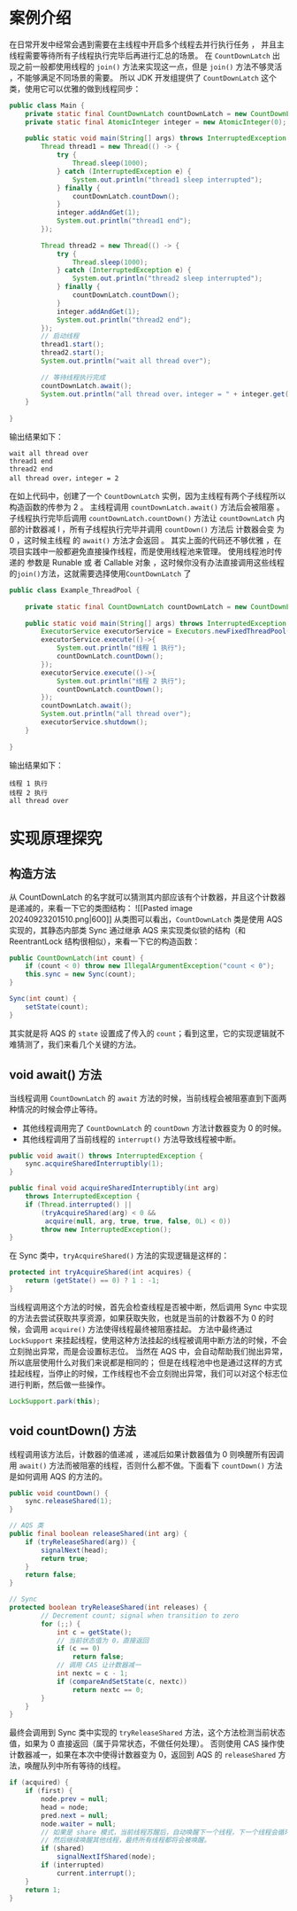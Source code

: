 # 案例介绍
在日常开发中经常会遇到需要在主线程中开启多个线程去并行执行任务 ， 并且主线程需要等待所有子线程执行完毕后再进行汇总的场景。
在 `CountDownLatch` 出现之前一般都使用线程的 `join()` 方法来实现这一点，但是 `join()` 方法不够灵活 ，不能够满足不同场景的需要。
所以 JDK 开发组提供了 `CountDownLatch` 这个类，使用它可以优雅的做到线程同步：
```java
public class Main {  
    private static final CountDownLatch countDownLatch = new CountDownLatch(2);  
    private static final AtomicInteger integer = new AtomicInteger(0);  
  
    public static void main(String[] args) throws InterruptedException {  
        Thread thread1 = new Thread(() -> {  
            try {  
                Thread.sleep(1000);  
            } catch (InterruptedException e) {  
                System.out.println("thread1 sleep interrupted");  
            } finally {  
                countDownLatch.countDown();  
            }  
            integer.addAndGet(1);  
            System.out.println("thread1 end");  
        });  
  
        Thread thread2 = new Thread(() -> {  
            try {  
                Thread.sleep(1000);  
            } catch (InterruptedException e) {  
                System.out.println("thread2 sleep interrupted");  
            } finally {  
                countDownLatch.countDown();  
            }  
            integer.addAndGet(1);  
            System.out.println("thread2 end");  
        });  
		// 启动线程
        thread1.start();  
        thread2.start();  
        System.out.println("wait all thread over");  
        
		// 等待线程执行完成
        countDownLatch.await();  
        System.out.println("all thread over，integer = " + integer.get());  
    }  
  
}
```
输出结果如下：
```
wait all thread over
thread1 end
thread2 end
all thread over，integer = 2
```
在如上代码中，创建了一个 `CountDownLatch` 实例，因为主线程有两个子线程所以构造函数的传参为 2 。
主线程调用 `countDownLatch.await()` 方法后会被阻塞 。
子线程执行完毕后调用 `countDownLatch.countDown()` 方法让 `countDownLatch` 内部的计数器减 l ，所有子线程执行完毕并调用 `countDown()` 方法后 计数器会变 为 0 ，这时候主线程 的 `await()` 方法才会返回 。
其实上面的代码还不够优雅 ，在项目实践中一般都避免直接操作线程，而是使用线程池来管理。
使用线程池时传递的 参数是 Runable 或 者 Callable 对象 ，这时候你没有办法直接调用这些线程的`join()`方法，这就需要选择使用`CountDownLatch` 了
```java
public class Example_ThreadPool {  
  
    private static final CountDownLatch countDownLatch = new CountDownLatch(2);  
  
    public static void main(String[] args) throws InterruptedException {  
        ExecutorService executorService = Executors.newFixedThreadPool(2);  
        executorService.execute(()->{  
            System.out.println("线程 1 执行");  
            countDownLatch.countDown();  
        });  
        executorService.execute(()->{  
            System.out.println("线程 2 执行");  
            countDownLatch.countDown();  
        });  
        countDownLatch.await();  
        System.out.println("all thread over");  
        executorService.shutdown();  
    }  
  
}
```
输出结果如下：
```
线程 1 执行
线程 2 执行
all thread over
```
# 实现原理探究
## 构造方法
从 CountDownLatch 的名字就可以猜测其内部应该有个计数器，并且这个计数器是递减的，来看一下它的类图结构：
![[Pasted image 20240923201510.png|600]]
从类图可以看出，`CountDownLatch` 类是使用 AQS 实现的，其静态内部类 Sync 通过继承 AQS 来实现类似锁的结构（和 ReentrantLock 结构很相似），来看一下它的构造函数：
```java
public CountDownLatch(int count) {  
    if (count < 0) throw new IllegalArgumentException("count < 0");  
    this.sync = new Sync(count);  
}

Sync(int count) {  
    setState(count);  
}
```
其实就是将 AQS 的 `state` 设置成了传入的 `count`；看到这里，它的实现逻辑就不难猜测了，我们来看几个关键的方法。
## void await() 方法
当线程调用 `CountDownLatch` 的 `await` 方法的时候，当前线程会被阻塞直到下面两种情况的时候会停止等待。
- 其他线程调用完了 `CountDownLatch` 的 `countDown` 方法计数器变为 0 的时候。
- 其他线程调用了当前线程的 `interrupt()` 方法导致线程被中断。
```java
public void await() throws InterruptedException {  
    sync.acquireSharedInterruptibly(1);  
}

public final void acquireSharedInterruptibly(int arg)  
    throws InterruptedException {  
    if (Thread.interrupted() ||  
        (tryAcquireShared(arg) < 0 &&  
         acquire(null, arg, true, true, false, 0L) < 0))  
        throw new InterruptedException();  
}
```
在 Sync 类中，`tryAcquireShared()` 方法的实现逻辑是这样的：
```java
protected int tryAcquireShared(int acquires) {  
    return (getState() == 0) ? 1 : -1;  
}
```
当线程调用这个方法的时候，首先会检查线程是否被中断，然后调用 Sync 中实现的方法去尝试获取共享资源，如果获取失败，也就是当前的计数器不为 0 的时候，会调用 `acquire()` 方法使得线程最终被阻塞挂起。
方法中最终通过 `LockSupport` 来挂起线程，使用这种方法挂起的线程被调用中断方法的时候，不会立刻抛出异常，而是会设置标志位。
当然在 AQS 中，会自动帮助我们抛出异常，所以底层使用什么对我们来说都是相同的；
但是在线程池中也是通过这样的方式挂起线程，当停止的时候，工作线程也不会立刻抛出异常，我们可以对这个标志位进行判断，然后做一些操作。
```java
LockSupport.park(this);
```
## void countDown() 方法
线程调用该方法后，计数器的值递减 ，递减后如果计数器值为 0 则唤醒所有因调用 `await()` 方法而被阻塞的线程，否则什么都不做。下面看下 `countDown()` 方法是如何调用 AQS 的方法的。
```java
public void countDown() {  
    sync.releaseShared(1);  
}

// AQS 类
public final boolean releaseShared(int arg) {  
    if (tryReleaseShared(arg)) {  
        signalNext(head);  
        return true;  
    }  
    return false;  
}

// Sync
protected boolean tryReleaseShared(int releases) {  
        // Decrement count; signal when transition to zero  
        for (;;) {  
            int c = getState();  
            // 当前状态值为 0，直接返回
            if (c == 0)  
                return false;  
			// 调用 CAS 让计数器减一
            int nextc = c - 1;  
            if (compareAndSetState(c, nextc))  
                return nextc == 0;  
        }  
    }  
}
```
最终会调用到 Sync 类中实现的 `tryReleaseShared` 方法，这个方法检测当前状态值，如果为 0 直接返回（属于异常状态，不做任何处理）。
否则使用 CAS 操作使计数器减一，如果在本次中使得计数器变为 0，返回到 AQS 的 `releaseShared` 方法，唤醒队列中所有等待的线程。
```java
if (acquired) {  
    if (first) {  
        node.prev = null;  
        head = node;  
        pred.next = null;  
        node.waiter = null; 
        // 如果是 share 模式，当前线程苏醒后，自动唤醒下一个线程，下一个线程会循环等待直到获取锁，
        // 然后继续唤醒其他线程，最终所有线程都将会被唤醒。 
        if (shared)  
            signalNextIfShared(node);  
        if (interrupted)  
            current.interrupt();  
    }  
    return 1;  
}
```
